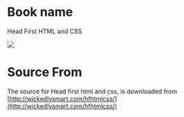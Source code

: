 # Book name

Head First HTML and CSS

![](http://wickedlysmart.com/wp-content/uploads/2012/07/HFHTML_300.png)

# Source From
The source for Head first html and css, is downloaded from [http://wickedlysmart.com/hfhtmlcss/](http://wickedlysmart.com/hfhtmlcss/)

